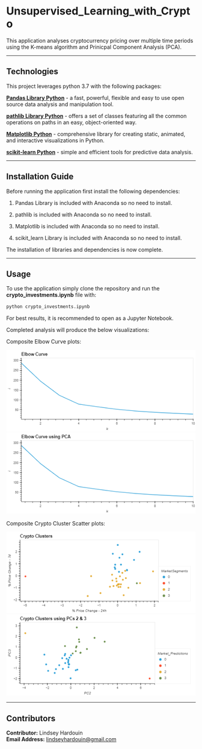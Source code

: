 # Unsupervised_Learning_with_Crypto

This application analyses cryptocurrency pricing over multiple time periods using the K-means algorithm and Prinicpal Component Analysis (PCA).

---

## Technologies

This project leverages python 3.7 with the following packages:

**[Pandas Library Python](https://pandas.pydata.org/)** - a fast, powerful, flexible and easy to use open source data analysis and manipulation tool.<br>

**[pathlib Library Python](https://pathlib.readthedocs.io/en/pep428/)** - offers a set of classes featuring all the common operations on paths in an easy, object-oriented way.<br>

**[Matplotlib Python](https://matplotlib.org/)** - comprehensive library for creating static, animated, and interactive visualizations in Python.<br>

**[scikit-learn Python](https://scikit-learn.org/)** - simple and efficient tools for predictive data analysis.<br>

---

## Installation Guide

Before running the application first install the following dependencies:

1) Pandas Library is included with Anaconda so no need to install.<br>

2) pathlib is included with Anaconda so no need to install.<br>

3) Matplotlib is included with Anaconda so no need to install.<br>

4) scikit_learn Library is included with Anaconda so no need to install.<br>

The installation of libraries and dependencies is now complete.

---

## Usage

To use the application simply clone the repository and run the **crypto_investments.ipynb** file with:

```python
python crypto_investments.ipynb
```

For best results, it is recommended to open as a Jupyter Notebook.

Completed analysis will produce the below visualizations:

Composite Elbow Curve plots:

![Elbow_Curve](images/elbow_curve.png)
![Elbow_Curve_using_PCA](images/elbow_curve_pca.png)

Composite Crypto Cluster Scatter plots:

![Crypto_Clusters](images/crypto_clusters.png)
![Crypto_Clusters_using_PCA](images/crypto_clusters_pca.png)

---

## Contributors

**Contributor:** Lindsey Hardouin<br>
**Email Address:** lindseyhardouin@gmail.com<br>
